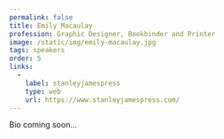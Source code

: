 ```yaml
---
permalink: false
title: Emily Macaulay
profession: Graphic Designer, Bookbinder and Printer
image: /static/img/emily-macaulay.jpg
tags: speakers
order: 5
links:
  -
    label: stanleyjamespress
    type: web
    url: https://www.stanleyjamespress.com/
---
```


Bio coming soon…
